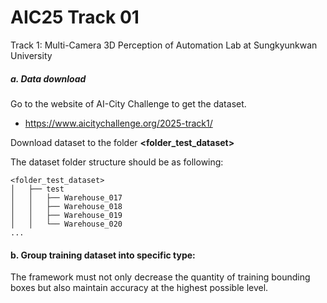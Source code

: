 # AIC25 Track 01

Track 1: Multi-Camera 3D Perception of Automation Lab at Sungkyunkwan University

##### a. Data download

Go to the website of AI-City Challenge to get the dataset.

- https://www.aicitychallenge.org/2025-track1/

Download dataset to the folder **<folder_test_dataset>**

The dataset folder structure should be as following:

```shell
<folder_test_dataset>
│   ├── test
│   │   ├── Warehouse_017
│   │   ├── Warehouse_018
│   │   ├── Warehouse_019
│   │   └── Warehouse_020
...
```

#### b. Group training dataset into specific type:

The framework must not only decrease the quantity of training bounding boxes but also maintain accuracy at the highest possible level.
